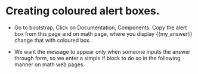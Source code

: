 # Creating coloured alert boxes.

- Go to bootstrap, Click on Documentation, Components. Copy the alert box from this page and on math page, where you display {{my_answer}} change that with coloured box.

- We want the message to appear only when someone inputs the answer through form, so we enter a simple if block to do so in the following manner on math web pages.
